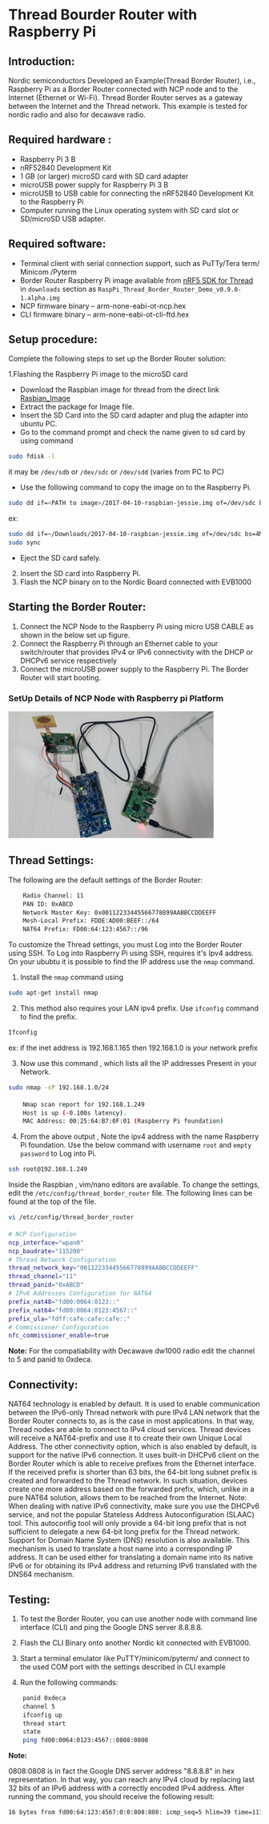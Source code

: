 # Thread Bourder Router with Raspberry Pi
## Introduction:
Nordic semiconductors Developed an Example(Thread Border Router), i.e.,  Raspberry Pi as a Border Router connected with NCP node and to the Internet (Ethernet or Wi-Fi).
Thread Border Router serves as a gateway between the Internet and the Thread network. 
This example is tested for nordic radio and also for decawave radio. 

## Required hardware :
* Raspberry Pi 3 B 
* nRF52840 Development Kit 
* 1 GB (or larger) microSD card with SD card adapter 
* microUSB power supply for Raspberry Pi 3 B 
* microUSB to USB cable for connecting the nRF52840 Development Kit to the Raspberry Pi
* Computer running the Linux operating system with SD card slot or SD/microSD USB adapter.


## Required software:
* Terminal client with serial connection support, such as PuTTy/Tera term/ Minicom /Pyterm
* Border Router Raspberry Pi image available from [nRF5 SDK for Thread ](https://www.nordicsemi.com/eng/Products/nRF5-SDK-for-Thread/) in `downloads` section as `RaspPi_Thread_Border_Router_Demo_v0.9.0-1.alpha.img` 
* NCP firmware binary – arm-none-eabi-ot-ncp.hex 
* CLI firmware binary – arm-none-eabi-ot-cli-ftd.hex 

## Setup procedure:
Complete the following steps to set up the Border Router solution:

1.Flashing the Raspberry Pi image to the microSD card
* Download the Raspbian image for thread from the direct link [Rasbian_Image](https://www.nordicsemi.com/eng/nordic/download_resource/60502/12/57596032/118100)
* Extract the package for Image file.
* Insert the SD Card into the SD card adapter and plug the adapter into ubuntu PC.
* Go to the command prompt and check the name given to sd card by using command
```bash	
sudo fdisk -l
```
it may be `/dev/sdb` or `/dev/sdc` or `/dev/sdd`  (varies from PC to PC)
* Use the following command to copy the image on to the Raspberry Pi.
```bash
sudo dd if=<PATH to image>/2017-04-10-raspbian-jessie.img of=/dev/sdc bs=4M
```
ex:
```bash
sudo dd if=~/Downloads/2017-04-10-raspbian-jessie.img of=/dev/sdc bs=4M
sudo sync
```
* Eject the SD card safely.

2. Insert the SD card into Raspberry Pi.
3. Flash the NCP binary on to the Nordic Board connected with EVB1000

## Starting the Border Router:
1. Connect the NCP Node to the Raspberry Pi using micro USB CABLE as shown in the below set up figure.
2. Connect the Raspberry Pi through an Ethernet cable to your switch/router that provides IPv4 or IPv6 connectivity with the DHCP or DHCPv6 service respectively
3. Connect the microUSB power supply to the Raspberry Pi. The Border Router will start booting.

### SetUp Details of NCP Node with Raspberry pi Platform
![Thread_Border_Router](./images/thread_border_setup.png)

## Thread Settings:
The following are the default settings of the Border Router: 
```bash
	Radio Channel: 11
	PAN ID: 0xABCD
	Network Master Key: 0x00112233445566778899AABBCCDDEEFF
	Mesh-Local Prefix: FDDE:AD00:BEEF::/64
	NAT64 Prefix: FD00:64:123:4567::/96
```
To customize the Thread settings, you must Log into the Border Router using SSH. 
To Log into Raspberry Pi using SSH, requires it's Ipv4 address.
On your ububtu it is possible to find the IP address use the `nmap` command.
   1. Install the `nmap` command using
```bash
sudo apt-get install nmap
```
   2. This method also requires your LAN ipv4 prefix. Use `ifconfig` command to find the prefix.
```bash
Ifconfig
```
ex: if the inet address is 192.168.1.165 then 192.168.1.0 is your network prefix
   
   3. Now use this command , which lists all the IP addresses Present in your Network.
```bash 
sudo nmap -sP 192.168.1.0/24
	     
	Nmap scan report for 192.168.1.249 
	Host is up (-0.100s latency). 
	MAC Address: 00:25:64:B7:0F:01 (Raspberry Pi foundation)
```
   4. From the above output , Note the ipv4 address with the name Raspberry Pi foundation.
      Use the below command with username `root` and `empty password` to Log into Pi.
```bash
ssh root@192.168.1.249
```
Inside the Raspbian , vim/nano editors are available.
To change the settings, edit the `/etc/config/thread_border_router` file. The following lines can be found at the top of the file. 
```bash
vi /etc/config/thread_border_router

# NCP Configuration
ncp_interface="wpan0"
ncp_baudrate="115200"
# Thread Network Configuration
thread_network_key="00112233445566778899AABBCCDDEEFF"
thread_channel="11"
thread_panid="0xABCD"
# IPv6 Addresses Configuration for NAT64
prefix_nat48="fd00:0064:0123::"
prefix_nat64="fd00:0064:0123:4567::"
prefix_ula="fdff:cafe:cafe:cafe::"
# Commissioner Configuration
nfc_commissioner_enable=true
```
**Note:** For the compatiability with Decawave dw1000 radio edit the channel to 5 and panid to 0xdeca.

## Connectivity:
NAT64 technology is enabled by default. It is used to enable communication between the IPv6-only Thread network with pure IPv4 LAN network that the Border Router connects to, as is the case in most applications. In that way, Thread nodes are able to connect to IPv4 cloud services. Thread devices will receive a NAT64-prefix and use it to create their own Unique Local Address.
The other connectivity option, which is also enabled by default, is support for the native IPv6 connection. It uses built-in DHCPv6 client on the Border Router which is able to receive prefixes from the Ethernet interface. If the received prefix is shorter than 63 bits, the 64-bit long subnet prefix is created and forwarded to the Thread network. In such situation, devices create one more address based on the forwarded prefix, which, unlike in a pure NAT64 solution, allows them to be reached from the Internet.
 Note: When dealing with native IPv6 connectivity, make sure you use the DHCPv6 service, and not the popular Stateless Address Autoconfiguration (SLAAC) tool. This autoconfig tool will only provide a 64-bit long prefix that is not sufficient to delegate a new 64-bit long prefix for the Thread network.
  Support for Domain Name System (DNS) resolution is also available. This mechanism is used to translate a host name into a corresponding IP address. It can be used either for translating a domain name into its native IPv6 or for obtaining its IPv4 address and returning IPv6 translated with the DNS64 mechanism.



## Testing:
1. To test the Border Router, you can use another node with command line interface (CLI) and ping the Google DNS server 8.8.8.8.
2. Flash the CLI Binary onto another Nordic kit connected with EVB1000.
3. Start a terminal emulator like PuTTY/minicom/pyterm/  and connect to the used COM port with the settings described in CLI example

4. Run the following commands: 
```bash
	panid 0xdeca
	channel 5
	ifconfig up
	thread start
	state
	ping fd00:0064:0123:4567::0808:0808
```
**Note:**

0808:0808 is in fact the Google DNS server address "8.8.8.8" in hex representation. In that way, you can reach any IPv4 cloud by replacing last 32 bits of an IPv6 address with a correctly encoded IPv4 address.
After running the command, you should receive the following result: 
```bash
16 bytes from fd00:64:123:4567:0:0:808:808: icmp_seq=5 hlim=39 time=111ms
```

